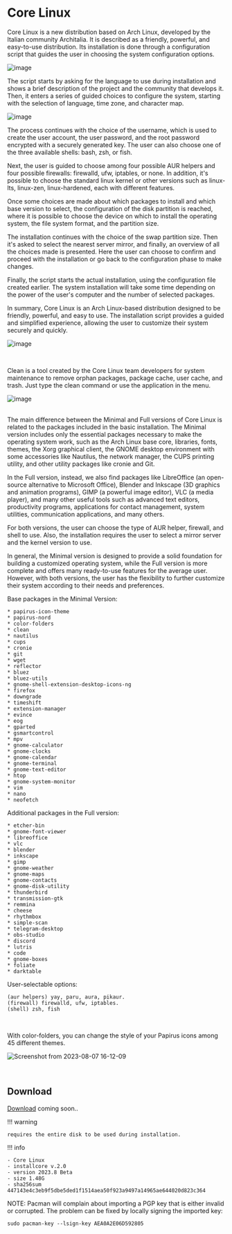 # Core Linux 

Core Linux is a new distribution based on Arch Linux, developed by the Italian community Architalia. It is described as a friendly, powerful, and easy-to-use distribution. Its installation is done through a configuration script that guides the user in choosing the system configuration options.

![image](https://github.com/ArchItalia/core/assets/117321045/f3335ea8-3da3-4e43-a6c2-e668a24d651b)


The script starts by asking for the language to use during installation and shows a brief description of the project and the community that develops it. Then, it enters a series of guided choices to configure the system, starting with the selection of language, time zone, and character map.

![image](https://github.com/ArchItalia/core/assets/117321045/96c5364b-0aca-4e23-b6ac-a5add14dcbc2)


The process continues with the choice of the username, which is used to create the user account, the user password, and the root password encrypted with a securely generated key. The user can also choose one of the three available shells: bash, zsh, or fish.

Next, the user is guided to choose among four possible AUR helpers and four possible firewalls: firewalld, ufw, iptables, or none. In addition, it's possible to choose the standard linux kernel or other versions such as linux-lts, linux-zen, linux-hardened, each with different features.

Once some choices are made about which packages to install and which base version to select, the configuration of the disk partition is reached, where it is possible to choose the device on which to install the operating system, the file system format, and the partition size.

The installation continues with the choice of the swap partition size. Then it's asked to select the nearest server mirror, and finally, an overview of all the choices made is presented. Here the user can choose to confirm and proceed with the installation or go back to the configuration phase to make changes.

Finally, the script starts the actual installation, using the configuration file created earlier. The system installation will take some time depending on the power of the user's computer and the number of selected packages.

In summary, Core Linux is an Arch Linux-based distribution designed to be friendly, powerful, and easy to use. The installation script provides a guided and simplified experience, allowing the user to customize their system securely and quickly.

![image](https://github.com/ArchItalia/core/assets/117321045/2c32b29f-8da9-480e-9efb-b0e8b4c0186e)


<br>

Clean is a tool created by the Core Linux team developers for system maintenance to remove orphan packages, package cache, user cache, and trash. Just type the clean command or use the application in the menu.

![image](https://github.com/ArchItalia/core/assets/117321045/96ad1dfc-09e7-45f0-bdfd-43eca52feee3)

<br>
The main difference between the Minimal and Full versions of Core Linux is related to the packages included in the basic installation. The Minimal version includes only the essential packages necessary to make the operating system work, such as the Arch Linux base core, libraries, fonts, themes, the Xorg graphical client, the GNOME desktop environment with some accessories like Nautilus, the network manager, the CUPS printing utility, and other utility packages like cronie and Git.

In the Full version, instead, we also find packages like LibreOffice (an open-source alternative to Microsoft Office), Blender and Inkscape (3D graphics and animation programs), GIMP (a powerful image editor), VLC (a media player), and many other useful tools such as advanced text editors, productivity programs, applications for contact management, system utilities, communication applications, and many others.

For both versions, the user can choose the type of AUR helper, firewall, and shell to use. Also, the installation requires the user to select a mirror server and the kernel version to use.

In general, the Minimal version is designed to provide a solid foundation for building a customized operating system, while the Full version is more complete and offers many ready-to-use features for the average user. However, with both versions, the user has the flexibility to further customize their system according to their needs and preferences.

Base packages in the Minimal Version:

```
* papirus-icon-theme
* papirus-nord
* color-folders
* clean
* nautilus
* cups
* cronie
* git
* wget
* reflector
* bluez
* bluez-utils
* gnome-shell-extension-desktop-icons-ng
* firefox
* downgrade
* timeshift
* extension-manager
* evince
* eog
* gparted
* gsmartcontrol
* mpv
* gnome-calculator
* gnome-clocks
* gnome-calendar
* gnome-terminal
* gnome-text-editor
* htop
* gnome-system-monitor
* vim
* nano
* neofetch
```

Additional packages in the Full version:
```
* etcher-bin
* gnome-font-viewer
* libreoffice
* vlc
* blender
* inkscape
* gimp
* gnome-weather
* gnome-maps
* gnome-contacts
* gnome-disk-utility
* thunderbird
* transmission-gtk
* remmina
* cheese
* rhythmbox
* simple-scan
* telegram-desktop
* obs-studio
* discord
* lutris
* code
* gnome-boxes
* foliate
* darktable
```

User-selectable options:
```
(aur helpers) yay, paru, aura, pikaur. 
(firewall) firewalld, ufw, iptables.
(shell) zsh, fish
```
<br>

With color-folders, you can change the style of your Papirus icons among 45 different themes.

![Screenshot from 2023-08-07 16-12-09](https://github.com/ArchItalia/core/assets/117321045/6de8658f-2147-4686-a4d7-8937c60e80fc)


<br>

## Download
[Download](#) coming soon..

!!! warning
   
    requires the entire disk to be used during installation.

!!! info

    - Core Linux
    - installcore v.2.0
    - version 2023.8 Beta
    - size 1.48G
    - sha256sum 447143e4c3eb9f5dbe5ded1f1514aea50f923a9497a14965ae644020d823c364 

NOTE: Pacman will complain about importing a PGP key that is either invalid or corrupted.  The problem can be fixed by locally signing the imported key:

```
sudo pacman-key --lsign-key AEA0A2E06D592805
```

<br>
